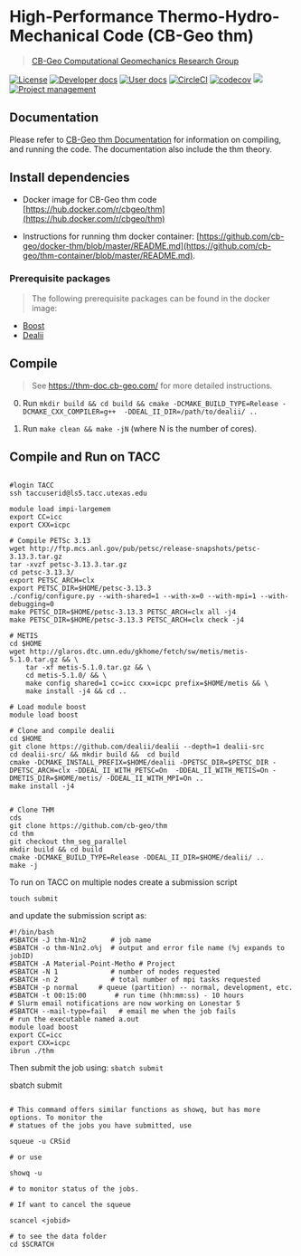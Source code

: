 # High-Performance Thermo-Hydro-Mechanical Code (CB-Geo thm)
> [CB-Geo Computational Geomechanics Research Group](https://www.cb-geo.com)

[![License](https://img.shields.io/badge/license-MIT-blue.svg)](https://raw.githubusercontent.com/cb-geo/thm/develop/license.md)
[![Developer docs](https://img.shields.io/badge/developer-docs-blue.svg)](http://cb-geo.github.io/thm)
[![User docs](https://img.shields.io/badge/user-docs-blue.svg)](https://thm.cb-geo.com/)
[![CircleCI](https://circleci.com/gh/cb-geo/thm.svg?style=svg)](https://circleci.com/gh/cb-geo/thm)
[![codecov](https://codecov.io/gh/cb-geo/thm/branch/develop/graph/badge.svg)](https://codecov.io/gh/cb-geo/thm)
[![](https://img.shields.io/github/issues-raw/cb-geo/thm.svg)](https://github.com/cb-geo/thm/issues)
[![Project management](https://img.shields.io/badge/projects-view-ff69b4.svg)](https://github.com/cb-geo/thm/projects/)

## Documentation

Please refer to [CB-Geo thm Documentation](https://cb-geo.github.io/thm-doc) for information on compiling, and running the code. The documentation also include the thm theory.

## Install dependencies

* Docker image for CB-Geo thm code [https://hub.docker.com/r/cbgeo/thm](https://hub.docker.com/r/cbgeo/thm)

* Instructions for running thm docker container: [https://github.com/cb-geo/docker-thm/blob/master/README.md](https://github.com/cb-geo/thm-container/blob/master/README.md).

### Prerequisite packages
> The following prerequisite packages can be found in the docker image:

* [Boost](http://www.boost.org/)
* [Dealii](https://dealii.org)

## Compile
> See https://thm-doc.cb-geo.com/ for more detailed instructions. 

0. Run `mkdir build && cd build && cmake -DCMAKE_BUILD_TYPE=Release -DCMAKE_CXX_COMPILER=g++  -DDEAL_II_DIR=/path/to/dealii/ ..`

1. Run `make clean && make -jN` (where N is the number of cores).


## Compile and Run on TACC

```

#login TACC
ssh taccuserid@ls5.tacc.utexas.edu

module load impi-largemem
export CC=icc
export CXX=icpc

# Compile PETSc 3.13
wget http://ftp.mcs.anl.gov/pub/petsc/release-snapshots/petsc-3.13.3.tar.gz 
tar -xvzf petsc-3.13.3.tar.gz
cd petsc-3.13.3/
export PETSC_ARCH=clx
export PETSC_DIR=$HOME/petsc-3.13.3
./config/configure.py --with-shared=1 --with-x=0 --with-mpi=1 --with-debugging=0
make PETSC_DIR=$HOME/petsc-3.13.3 PETSC_ARCH=clx all -j4
make PETSC_DIR=$HOME/petsc-3.13.3 PETSC_ARCH=clx check -j4

# METIS
cd $HOME
wget http://glaros.dtc.umn.edu/gkhome/fetch/sw/metis/metis-5.1.0.tar.gz && \
    tar -xf metis-5.1.0.tar.gz && \
    cd metis-5.1.0/ && \
    make config shared=1 cc=icc cxx=icpc prefix=$HOME/metis && \
    make install -j4 && cd ..

# Load module boost
module load boost

# Clone and compile dealii
cd $HOME
git clone https://github.com/dealii/dealii --depth=1 dealii-src
cd dealii-src/ && mkdir build &&  cd build
cmake -DCMAKE_INSTALL_PREFIX=$HOME/dealii -DPETSC_DIR=$PETSC_DIR -DPETSC_ARCH=clx -DDEAL_II_WITH_PETSC=On  -DDEAL_II_WITH_METIS=On -DMETIS_DIR=$HOME/metis/ -DDEAL_II_WITH_MPI=On ..
make install -j4


# Clone THM
cds
git clone https://github.com/cb-geo/thm
cd thm
git checkout thm_seg_parallel
mkdir build && cd build
cmake -DCMAKE_BUILD_TYPE=Release -DDEAL_II_DIR=$HOME/dealii/ ..
make -j
```

To run on TACC on multiple nodes create a submission script
```
touch submit
```
and update the submission script as:

```
#!/bin/bash
#SBATCH -J thm-N1n2      # job name
#SBATCH -o thm-N1n2.o%j  # output and error file name (%j expands to jobID)
#SBATCH -A Material-Point-Metho # Project
#SBATCH -N 1             # number of nodes requested
#SBATCH -n 2             # total number of mpi tasks requested
#SBATCH -p normal     # queue (partition) -- normal, development, etc.
#SBATCH -t 00:15:00       # run time (hh:mm:ss) - 10 hours
# Slurm email notifications are now working on Lonestar 5
#SBATCH --mail-type=fail   # email me when the job fails
# run the executable named a.out
module load boost
export CC=icc
export CXX=icpc
ibrun ./thm
```

Then submit the job using: `sbatch submit`

sbatch submit

```

# This command offers similar functions as showq, but has more options. To monitor the 
# statues of the jobs you have submitted, use 

squeue -u CRSid 

# or use 

showq -u 

# to monitor status of the jobs.

# If want to cancel the squeue

scancel <jobid>

# to see the data folder
cd $SCRATCH
